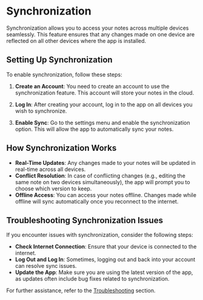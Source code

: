 # Synchronization

Synchronization allows you to access your notes across multiple devices seamlessly. This feature ensures that any changes made on one device are reflected on all other devices where the app is installed.

## Setting Up Synchronization

To enable synchronization, follow these steps:

1. **Create an Account**: You need to create an account to use the synchronization feature. This account will store your notes in the cloud.
   
2. **Log In**: After creating your account, log in to the app on all devices you wish to synchronize.

3. **Enable Sync**: Go to the settings menu and enable the synchronization option. This will allow the app to automatically sync your notes.

## How Synchronization Works

- **Real-Time Updates**: Any changes made to your notes will be updated in real-time across all devices.
- **Conflict Resolution**: In case of conflicting changes (e.g., editing the same note on two devices simultaneously), the app will prompt you to choose which version to keep.
- **Offline Access**: You can access your notes offline. Changes made while offline will sync automatically once you reconnect to the internet.

## Troubleshooting Synchronization Issues

If you encounter issues with synchronization, consider the following steps:

- **Check Internet Connection**: Ensure that your device is connected to the internet.
- **Log Out and Log In**: Sometimes, logging out and back into your account can resolve sync issues.
- **Update the App**: Make sure you are using the latest version of the app, as updates often include bug fixes related to synchronization.

For further assistance, refer to the [Troubleshooting](../troubleshooting/common-issues.md) section.
